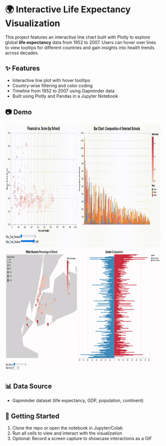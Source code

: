 # 🌍 Interactive Life Expectancy Visualization

This project features an interactive line chart built with Plotly to explore global **life expectancy** data from 1952 to 2007. Users can hover over lines to view tooltips for different countries and gain insights into health trends across decades.

## ✨ Features

- Interactive line plot with hover tooltips
- Country-wise filtering and color coding
- Timeline from 1952 to 2007 using Gapminder data
- Built using Plotly and Pandas in a Jupyter Notebook

## 📷 Demo
<img src="https://github.com/oscar10408/Dynamic-Data-Explorer/blob/main/images/Interactive_chart_1.gif" alt="demo" width="1000" height="400"/>
<img src="https://github.com/oscar10408/Dynamic-Data-Explorer/blob/main/images/Interactive_chart_2.gif" alt="demo" width="1000" height="400"/>


## 📊 Data Source

- Gapminder dataset (life expectancy, GDP, population, continent)

## 🚀 Getting Started

1. Clone the repo or open the notebook in Jupyter/Colab
2. Run all cells to view and interact with the visualization
3. Optional: Record a screen capture to showcase interactions as a GIF


